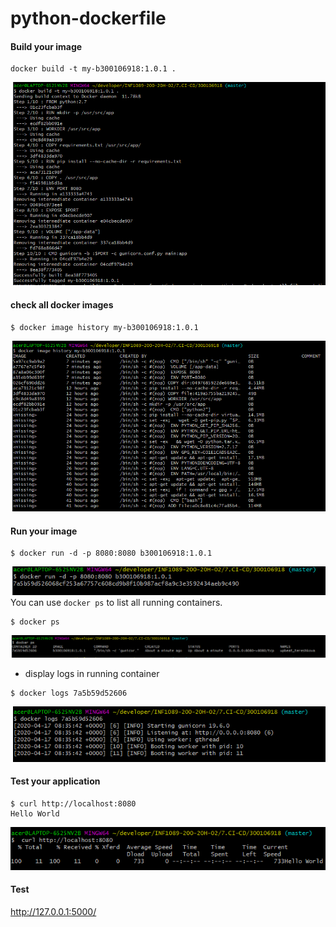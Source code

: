 # python-dockerfile










#### Build your image

```
docker build -t my-b300106918:1.0.1 .
```
 ![](image/c1.png)
#### check all docker images
```
$ docker image history my-b300106918:1.0.1

```

 ![](image/c9.png)

#### Run your image
```
$ docker run -d -p 8080:8080 b300106918:1.0.1
```

 ![](image/c3.png)
You can use `docker ps` to list all running containers. 
```
$ docker ps

```
 ![](image/c4.png)


+ display logs in running container
```
$ docker logs 7a5b59d52606  

```
 ![](image/c5.png)


#### Test your application
```
$ curl http://localhost:8080
Hello World
```

 ![](image/c6.png)


#### Test
http://127.0.0.1:5000/ 
